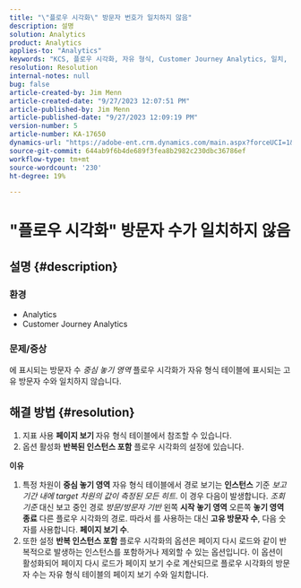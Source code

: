 ```yaml
---
title: "\"플로우 시각화\" 방문자 번호가 일치하지 않음"
description: 설명
solution: Analytics
product: Analytics
applies-to: "Analytics"
keywords: "KCS, 플로우 시각화, 자유 형식, Customer Journey Analytics, 일치, 방문자"
resolution: Resolution
internal-notes: null
bug: false
article-created-by: Jim Menn
article-created-date: "9/27/2023 12:07:51 PM"
article-published-by: Jim Menn
article-published-date: "9/27/2023 12:09:19 PM"
version-number: 5
article-number: KA-17650
dynamics-url: "https://adobe-ent.crm.dynamics.com/main.aspx?forceUCI=1&pagetype=entityrecord&etn=knowledgearticle&id=e354eb7a-2e5d-ee11-be6f-6045bd006268"
source-git-commit: 644ab9f6b4de689f3fea8b2982c230dbc36786ef
workflow-type: tm+mt
source-wordcount: '230'
ht-degree: 19%

---
```


# &quot;플로우 시각화&quot; 방문자 수가 일치하지 않음

## 설명 {#description}


### <b>환경</b>

- Analytics
- Customer Journey Analytics




### <b>문제/증상</b>

에 표시되는 방문자 수 *중심 놓기 영역* 플로우 시각화가 자유 형식 테이블에 표시되는 고유 방문자 수와 일치하지 않습니다.


## 해결 방법 {#resolution}


1. 지표 사용 <b>페이지 보기 </b>자유 형식 테이블에서 참조할 수 있습니다.
2. 옵션 활성화 <b>반복된 인스턴스 포함</b> 플로우 시각화의 설정에 있습니다.




<b>이유</b>

1. 특정 차원이 <b>중심 놓기 영역</b> 자유 형식 테이블에서 경로 보기는 <b>인스턴스</b> 기준 *보고 기간 내에 target 차원의 값이 측정된 모든 히트*. 이 경우 다음이 발생합니다. *조회 기준* 대신 보고 중인 경로 *방문/방문자 기반* 왼쪽 <b>시작 놓기 영역</b> 오른쪽 <b>놓기 영역 종료</b> 다른 플로우 시각화의 경로. 따라서 를 사용하는 대신 <b>고유 방문자 수</b>, 다음 숫자를 사용합니다. <b>페이지 보기 수</b>.
2. 또한 설정 <b>반복 인스턴스 포함</b> 플로우 시각화의 옵션은 페이지 다시 로드와 같이 반복적으로 발생하는 인스턴스를 포함하거나 제외할 수 있는 옵션입니다. 이 옵션이 활성화되어 페이지 다시 로드가 페이지 보기 수로 계산되므로 플로우 시각화의 방문자 수는 자유 형식 테이블의 페이지 보기 수와 일치합니다.

